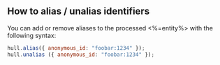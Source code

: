 ## How to alias / unalias identifiers

You can add or remove aliases to the processed <%=entity%> with the following syntax:

```js
hull.alias({ anonymous_id: "foobar:1234" });
hull.unalias ({ anonymous_id: "foobar:1234" });
```

